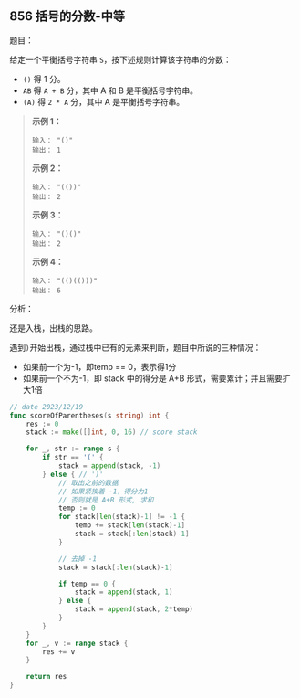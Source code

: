 ## 856 括号的分数-中等

题目：

给定一个平衡括号字符串 `S`，按下述规则计算该字符串的分数：

- `()` 得 1 分。
- `AB` 得 `A + B` 分，其中 A 和 B 是平衡括号字符串。
- `(A)` 得 `2 * A` 分，其中 A 是平衡括号字符串。



> **示例 1：**
>
> ```
> 输入： "()"
> 输出： 1
> ```
>
> **示例 2：**
>
> ```
> 输入： "(())"
> 输出： 2
> ```
>
> **示例 3：**
>
> ```
> 输入： "()()"
> 输出： 2
> ```
>
> **示例 4：**
>
> ```
> 输入： "(()(()))"
> 输出： 6
> ```



分析：

还是入栈，出栈的思路。

遇到`)`开始出栈，通过栈中已有的元素来判断，题目中所说的三种情况：

- 如果前一个为-1，即temp == 0，表示得1分
- 如果前一个不为-1，即 stack 中的得分是 A+B 形式，需要累计；并且需要扩大1倍

```go
// date 2023/12/19
func scoreOfParentheses(s string) int {
    res := 0
    stack := make([]int, 0, 16) // score stack

    for _, str := range s {
        if str == '(' {
            stack = append(stack, -1)
        } else { // ')'
            // 取出之前的数据
            // 如果紧挨着 -1，得分为1
            // 否则就是 A+B 形式, 求和
            temp := 0
            for stack[len(stack)-1] != -1 {
                temp += stack[len(stack)-1]
                stack = stack[:len(stack)-1]
            }

            // 去掉 -1
            stack = stack[:len(stack)-1]

            if temp == 0 {
                stack = append(stack, 1)
            } else {
                stack = append(stack, 2*temp)
            }
        }
    }
    for _, v := range stack {
        res += v
    }

    return res
}
```

